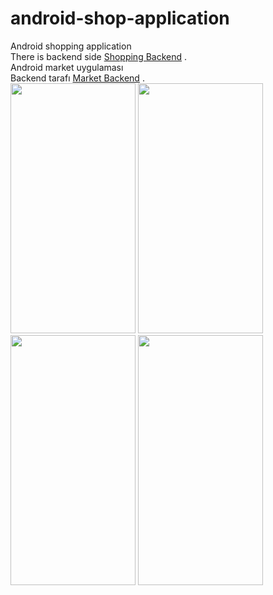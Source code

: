 # android-shop-application

Android shopping application 
<br>
There is backend side [Shopping Backend](https://github.com/erenadgzl/shopping-application-backend) .
<br>
Android market uygulaması
<br>
Backend tarafı [Market Backend](https://github.com/erenadgzl/shopping-application-backend) .
<br>
<img src="https://user-images.githubusercontent.com/53342974/77829482-6e898b00-7133-11ea-9211-3056cb9e011f.png" width="200" height="400" />
<img src="https://user-images.githubusercontent.com/53342974/77829487-72b5a880-7133-11ea-8ce3-2d77003b03c1.png" width="200" height="400" />
<img src="https://user-images.githubusercontent.com/53342974/77829489-76492f80-7133-11ea-9dce-b779abb8f105.png" width="200" height="400" />
<img src="https://user-images.githubusercontent.com/53342974/77829502-937dfe00-7133-11ea-9e79-0fddf98345e9.png" width="200" height="400" />
